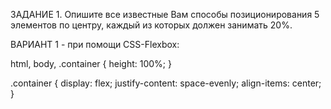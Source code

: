ЗАДАНИЕ 1.
Опишите все известные Вам способы позиционирования 5 элементов по центру, каждый из которых должен занимать 20%.


ВАРИАНТ 1 - при помощи CSS-Flexbox:

html, body, .container {
    height: 100%;
}

.container {
  display: flex;
  justify-content: space-evenly;
  align-items: center;
}
